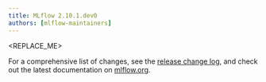 ```yaml
---
title: MLflow 2.10.1.dev0
authors: [mlflow-maintainers]
---
```


<REPLACE_ME>

For a comprehensive list of changes, see the [release change log](https://github.com/mlflow/mlflow/releases/tag/v2.10.1.dev0), and check out the latest documentation on [mlflow.org](http://mlflow.org/).
